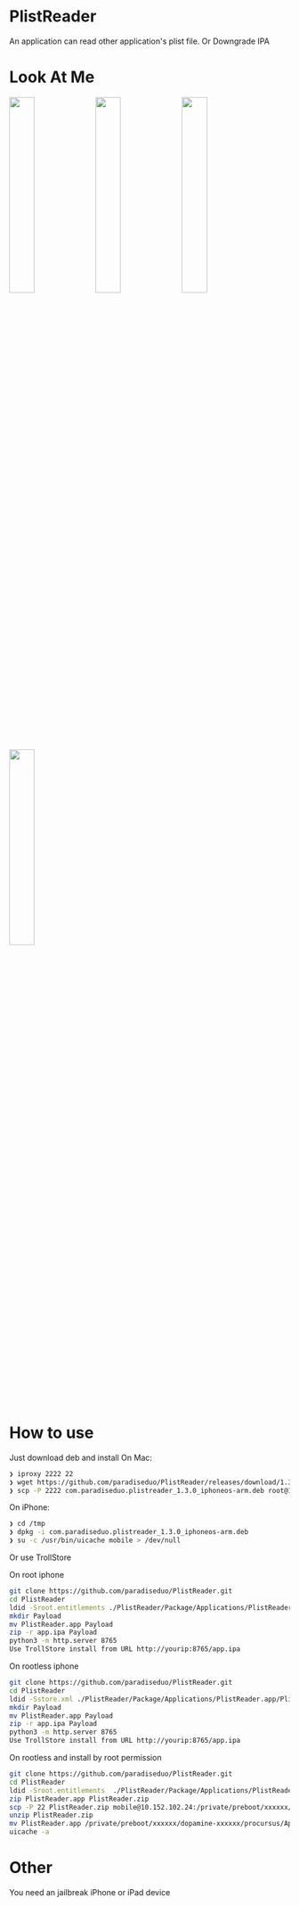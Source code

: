 # PlistReader
An application can read other application's plist file. Or Downgrade IPA 

# Look At Me

<img src="https://github.com/paradiseduo/PlistReader/blob/main/Image/1.PNG?raw=true" width="30%">

<img src="https://github.com/paradiseduo/PlistReader/blob/main/Image/4.PNG?raw=true" width="30%">

<img src="https://github.com/paradiseduo/PlistReader/blob/main/Image/2.PNG?raw=true" width="30%">

<img src="https://github.com/paradiseduo/PlistReader/blob/main/Image/3.PNG?raw=true" width="30%">

# How to use
Just download deb and install
On Mac:
```bash
❯ iproxy 2222 22
❯ wget https://github.com/paradiseduo/PlistReader/releases/download/1.3.0/com.paradiseduo.plistreader_1.3.0_iphoneos-arm.deb
❯ scp -P 2222 com.paradiseduo.plistreader_1.3.0_iphoneos-arm.deb root@127.0.0.1:/tmp
```
On iPhone:
```bash
❯ cd /tmp
❯ dpkg -i com.paradiseduo.plistreader_1.3.0_iphoneos-arm.deb
❯ su -c /usr/bin/uicache mobile > /dev/null
```

Or use TrollStore

On root iphone
```bash
git clone https://github.com/paradiseduo/PlistReader.git
cd PlistReader
ldid -Sroot.entitlements ./PlistReader/Package/Applications/PlistReader.app/PlistReader
mkdir Payload
mv PlistReader.app Payload
zip -r app.ipa Payload
python3 -m http.server 8765
Use TrollStore install from URL http://yourip:8765/app.ipa
```

On rootless iphone
```bash
git clone https://github.com/paradiseduo/PlistReader.git
cd PlistReader
ldid -Sstore.xml ./PlistReader/Package/Applications/PlistReader.app/PlistReader
mkdir Payload
mv PlistReader.app Payload
zip -r app.ipa Payload
python3 -m http.server 8765
Use TrollStore install from URL http://yourip:8765/app.ipa
```

On rootless and install by root permission
```bash
git clone https://github.com/paradiseduo/PlistReader.git
cd PlistReader
ldid -Sroot.entitlements  ./PlistReader/Package/Applications/PlistReader.app/PlistReader
zip PlistReader.app PlistReader.zip
scp -P 22 PlistReader.zip mobile@10.152.102.24:/private/preboot/xxxxxx/dopamine-xxxxxx/procursus/tmp
unzip PlistReader.zip
mv PlistReader.app /private/preboot/xxxxxx/dopamine-xxxxxx/procursus/Applications
uicache -a
```


# Other
You need an jailbreak iPhone or iPad device
